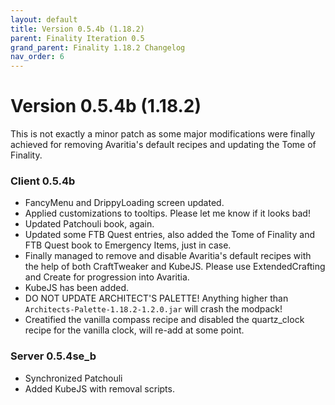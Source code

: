 ```yaml
---
layout: default
title: Version 0.5.4b (1.18.2)
parent: Finality Iteration 0.5
grand_parent: Finality 1.18.2 Changelog
nav_order: 6
---
```

# Version 0.5.4b (1.18.2)
This is not exactly a minor patch as some major modifications were finally achieved for removing Avaritia's default recipes and updating the Tome of Finality.

### Client 0.5.4b
* FancyMenu and DrippyLoading screen updated.
* Applied customizations to tooltips. Please let me know if it looks bad!
* Updated Patchouli book, again.
* Updated some FTB Quest entries, also added the Tome of Finality and FTB Quest book to Emergency Items, just in case.
* Finally managed to remove and disable Avaritia's default recipes with the help of both CraftTweaker and KubeJS. Please use ExtendedCrafting and Create for progression into Avaritia.
* KubeJS has been added.
* DO NOT UPDATE ARCHITECT'S PALETTE! Anything higher than `Architects-Palette-1.18.2-1.2.0.jar` will crash the modpack!
* Creatified the vanilla compass recipe and disabled the quartz_clock recipe for the vanilla clock, will re-add at some point.

### Server 0.5.4se_b
* Synchronized Patchouli
* Added KubeJS with removal scripts.